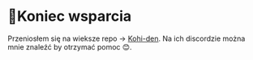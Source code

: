 # 📢Koniec wsparcia

Przeniosłem się na wieksze repo -> [Kohi-den](https://github.com/Kohi-den/extensions-source).
Na ich discordzie można mnie znaleźć by otrzymać pomoc 😊.
